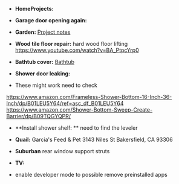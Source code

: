 - **HomeProjects:**

- **Garage door opening again:**

- **Garden:** [Project notes](https://github.com/mattrondel/Gardening-Notes)

- **Wood tile floor repair:** hard wood floor lifting https://www.youtube.com/watch?v=BA_PtpcYrp0

- **Bathtub cover:** [Bathtub](https://github.com/mattrondel/Bathtub)

- **Shower door leaking:**
- These might work need to check

https://www.amazon.com/Frameless-Shower-Bottom-16-Inch-36-Inch/dp/B01LEU5Y64/ref=asc_df_B01LEU5Y64
https://www.amazon.com/Shower-Bottom-Sweep-Create-Barrier/dp/B09TQGYQPR/

- **Install shower shelf: **
need to find the leveler


- **Quail:**
 Garcia's Feed & Pet 3143 Niles St Bakersfield, CA 93306

- **Suburban**
rear window support struts

- **TV:** 
- enable developer mode to possible remove preinstalled apps

